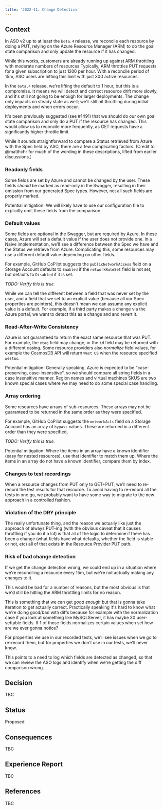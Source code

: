 ```yaml
---
title: '2022-11: Change Detection'
---
```


## Context

In ASO v2 up to at least the `beta.4` release, we reconcile each resource by doing a PUT, relying on the Azure Resource Manager (ARM) to do the goal state comparison and only update the resource if it has changed. 

While this works, customers are already running up against ARM throttling with moderate numbers of resources Typically, ARM throttles PUT requests for a given subscription to just 1200 per hour. With a reconcile period of 15m, ASO users are hitting this limit with just 300 active resources. 

In the `beta.4` release, we're lifting the default to 1 hour, but this is a compromise. It means we will detect and correct resource drift more slowly, and it's still not going to be enough for larger deployments. The change only impacts on steady state as well; we'll still hit throttling during initial deployments and when errors occur.

It's been previously suggested (see #1491) that we should do our own goal state comparison and only do a PUT if the resource has changed. This would allow us to reconcile more frequently, as GET requests have a significantly higher throttle limit.

While it sounds straightforward to compare a Status retrieved from Azure with the Spec held by ASO, there are a few complicating factors. (Credit to @matthchr for much of the wording in these descriptions, lifted from earlier discussions.)

### Readonly fields

Some fields are set by Azure and cannot be changed by the user. These fields *should* be marked as read-only in the Swagger, resulting in their omission from our generated Spec types. However, not all such fields are properly marked. 

Potential mitigation: We will likely have to use our configuration file to explicitly omit these fields from the comparison.

### Default values

Some fields are optional in the Swagger, but are required by Azure. In these cases, Azure will set a default value if the user does not provide one. In a Naive implementation, we'll see a difference between the Spec we have and the Status we retrieve from Azure. Complicating this, some resources may use a different default value depending on other fields. 

For example, GitHub CoPilot suggests the `publicNetworkAccess` field on a Storage Account defaults to `Enabled` if the `networkRuleSet` field is not set, but defaults to `Disabled` if it is set. 

*TODO: Verify this is true.*

While we can tell the different between a field that was never set by the user, and a field that we set to an explicit value (because all our Spec properties are pointers), this doesn't mean we can assume any explicit value is a default. For example, if a third party makes a change via the Azure portal, we want to detect this as a change and and revert it.

### Read-After-Write Consistency

Azure is not guaranteed to return the exact same resource that was PUT. For example, the `etag` field may change, or the `id` field may be returned with a different casing. Some resource providers also *normalize* field values, for example the CosmosDB API will return `West US` when the resource specified `westus`.

Potential mitigation: Generally speaking, Azure is expected to be "case-preserving, case-insensitive", so we should compare all string fields in a case insensitive manner. Region names and virtual machines SKUS are two known special cases where we may need to do some special case handling.

### Array ordering

Some resources have arrays of sub-resources. These arrays may not be guaranteed to be returned in the same order as they were specified. 

For example, GitHub CoPilot suggests the `networkAcls` field on a Storage Account has an array of `bypass` values. These are returned in a different order than they were specified.

*TODO: Verify this is true.*

Potential mitigation: Where the items in an array have a known identifier (easy for nested resources), use that identifier to match them up. Where the items in an array do not have a known identifier, compare them by index.

### Changes to test recordings

When a resource changes from PUT only to GET+PUT, we'll need to re-record the test results for that resource. To avoid having to re-record all the tests in one go, we probably want to have some way to migrate to the new approach in a controlled fashion. 

### Violation of the DRY principle

The really unfortunate thing, and the reason we actually like just the approach of always PUT-ing (with the obvious caveat that it causes throttling if you do it a lot) is that all of the logic to determine if there has been a change (what fields have what defaults, whether the field is stable or not, etc) all of that exists in the Resource Provider PUT path.

### Risk of bad change detection

If we get the change detection wrong, we could end up in a situation where we're reconciling a resource every 15m, but we're not actually making any changes to it. 

This would be bad for a number of reasons, but the most obvious is that we'd still be hitting the ARM throttling limits for no reason.

This is something that we can get *good enough* but that is gonna take iteration to get actually correct. Practically speaking it's hard to know what we're doing good/bad with diffs because for example with the normalization case if you look at something like MySQLServer, it has maybe 30 user-settable fields. If 1 of those fields normalizes certain values when set how are we ever gonna notice?

For properties we use in our recorded tests, we'll see issues when we go to re-record them, but for properties we don't use in our tests, we'll never know. 

This points to a need to log which fields are detected as changed, so that we can review the ASO logs and identify when we're getting the diff comparison wrong.

## Decision

TBC

## Status

Proposed

## Consequences

TBC

## Experience Report

TBC

## References

TBC
